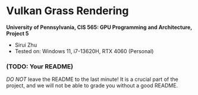 Vulkan Grass Rendering
==================================

**University of Pennsylvania, CIS 565: GPU Programming and Architecture, Project 5**

* Sirui Zhu
* Tested on: Windows 11, i7-13620H, RTX 4060 (Personal)

### (TODO: Your README)

*DO NOT* leave the README to the last minute! It is a crucial part of the
project, and we will not be able to grade you without a good README.
